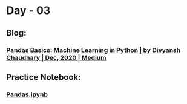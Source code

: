 # Day - 03
## Blog:
### [Pandas Basics: Machine Learning in Python | by Divyansh Chaudhary | Dec, 2020 | Medium](https://divyansh7c.medium.com/pandas-basics-machine-learning-in-python-c0d2ac318ba5)
## Practice Notebook:
### [Pandas.ipynb](https://github.com/itsDV7/Internity-Practice-Notebooks/blob/main/Day-03/Pandas.ipynb)
